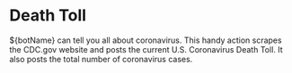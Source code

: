 # Death Toll

${botName} can tell you all about coronavirus. This handy action scrapes the CDC.gov website and posts the current U.S. Coronavirus Death Toll. It also posts the total number of coronavirus cases.